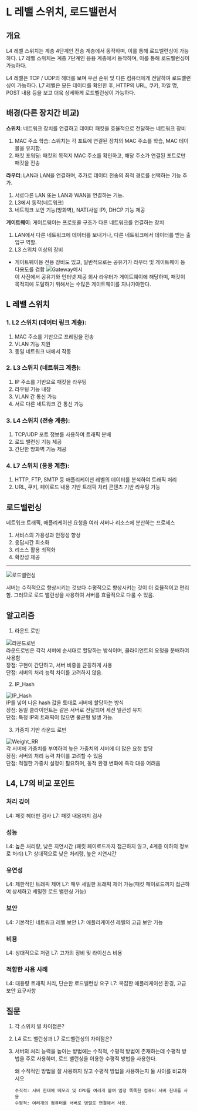 # L 레밸 스위치, 로드밸런서

## 개요
L4 레벨 스위치는 계층 4단계인 전송 계층에서 동작하며, 이를 통해 로드벨런싱이 가능하다.
L7 레벨 스위치는 계층 7단계인 응용 계층에서 동작하며, 이를 통해 로드벨런싱이 가능하다.

L4 레벨은 TCP / UDP의 헤더를 보며 우선 순위 및 다른 컴퓨터에게 전달하여 로드벨런싱이 가능하다.
L7 레벨은 모든 데이터를 확인한 후, HTTP의 URL, 쿠키, 파일 명, POST 내용 등을 보고 더욱 상세하게 로드벨런싱이 가능하다.

## 배경(다른 장치간 비교)

**스위치**: 네트워크 장치를 연결하고 데이터 패킷을 효율적으로 전달하는 네트워크 장비
1. MAC 주소 학습: 스위치는 각 포트에 연결된 장치의 MAC 주소를 학습, MAC 테이블을 유지함. 
2. 패킷 포워딩: 패킷의 목적지 MAC 주소를 확인하고, 해당 주소가 연결된 포트로만 패킷을 전송

**라우터**: LAN과 LAN을 연결하며, 추가로 데이터 전송의 최적 경로를 선택하는 기능 추가.
1. 서로다른 LAN 또는 LAN과 WAN을 연결하는 기능.
2. L3에서 동작(네트워크)
3. 네트워크 보안 기능(방화벽), NAT(사설 IP), DHCP 기능 제공


**게이트웨이**: 게이트웨이는 프로토콜 구조가 다른 네트워크를 연결하는 장치
1. LAN에서 다른 네트워크에 데이터를 보내거나, 다른 네트워크에서 데이터를 받는 출입구 역할.
2. L3 스위치 이상의 장비
* 게이트웨이용 전용 장비도 있고, 일반적으로는 공유기가 라우터 및 게이트웨이 등 다용도를 겸함
![Gateway예시](./이미지/gatewayex1.png)
<br/>이 사진에서 공유기와 인터넷 제공 회사 라우터가 게이트웨이에 해당하며, 패킷이 목적지에 도달하기 위해서는 수많은 게이트웨이를 지나가야한다.

## L 레밸 스위치

### 1. L2 스위치 (데이터 링크 계층):

1. MAC 주소를 기반으로 프레임을 전송
2. VLAN 기능 지원
3. 동일 네트워크 내에서 작동


### 2. L3 스위치 (네트워크 계층):

1. IP 주소를 기반으로 패킷을 라우팅
2. 라우팅 기능 내장
3. VLAN 간 통신 가능
4. 서로 다른 네트워크 간 통신 가능


### 3. L4 스위치 (전송 계층):

1. TCP/UDP 포트 정보를 사용하여 트래픽 분배
2. 로드 밸런싱 기능 제공
3. 간단한 방화벽 기능 제공

### 4. L7 스위치 (응용 계층):

1. HTTP, FTP, SMTP 등 애플리케이션 레벨의 데이터를 분석하여 트래픽 처리
2. URL, 쿠키, 페이로드 내용 기반 트래픽 처리
콘텐츠 기반 라우팅 가능


## 로드밸런싱

네트워크 트래픽, 애플리케이션 요청을 여러 서버나 리소스에 분산하는 프로세스
1. 서비스의 가용성과 안정성 향상
2. 응답시간 최소화
3. 리소스 활용 최적화
4. 확장성 제공
- - -
![로드밸런싱](./이미지/load.png)

서버는 수직적으로 향상시키는 것보다 수평적으로 향상시키는 것이 더 효율적이고 편리함. 그러므로 로드 밸런싱을 사용하여 서버를 효율적으로 다룰 수 있음.

## 알고리즘

1. 라운드 로빈

![라운드로빈](./이미지/RR.png)
<br/>라운드로빈은 각각 서버에 순서대로 할당하는 방식이며, 클라이언트의 요청을 분배하여 사용함
<br/>장점: 구현이 간단하고, 서버 비중을 균등하게 사용
<br/>단점: 서버의 처리 능력 차이를 고려하지 않음.


2. IP_Hash

![IP_Hash](./이미지/IPHash.png)
<br/>IP를 넣어 나온 hash 값을 토대로 서버에 할당하는 방식
<br/>장점: 동일 클라이언트는 같은 서버로 전달되어 세션 일관성 유지
<br/>단점: 특정 IP의 트래픽이 많으면 불균형 발생 가능.

3. 가중치 기반 라운드 로빈

![Weight_RR](./이미지/weightRR.png)
<br/>각 서버에 가중치를 부여하여 높은 가중치의 서버에 더 많은 요청 할당
<br/>장점: 서버의 처리 능력 차이를 고려할 수 있음
<br/>단점: 적절한 가중치 설정이 필요하며, 동적 환경 변화에 즉각 대응 어려움


## L4, L7의 비교 포인트
### 처리 깊이

L4: 패킷 헤더만 검사
L7: 패킷 내용까지 검사

### 성능

L4: 높은 처리량, 낮은 지연시간 (패킷 페이로드까지 접근하지 않고, 4계층 이하의 정보로 처리)
L7: 상대적으로 낮은 처리량, 높은 지연시간

### 유연성

L4: 제한적인 트래픽 제어
L7: 매우 세밀한 트래픽 제어 가능(패킷 페이로드까지 접근하여 상세하고 세밀한 로드 밸런싱 가능)

### 보안

L4: 기본적인 네트워크 레벨 보안
L7: 애플리케이션 레벨의 고급 보안 기능

### 비용

L4: 상대적으로 저렴
L7: 고가의 장비 및 라이선스 비용

### 적합한 사용 사례

L4: 대용량 트래픽 처리, 단순한 로드밸런싱 요구
L7: 복잡한 애플리케이션 환경, 고급 보안 요구사항

## 질문

1. 각 스위치 별 차이점은?

2. L4 로드 밸런싱과 L7 로드벨런싱의 차이점은?

3. 서버의 처리 능력을 높이는 방법에는 수직적, 수평적 방법이 존재하는데 
수평적 방법을 주로 사용하며, 로드 밸런싱을 이용한 수평적 방법을 사용한다.

	
	왜 수직적인 방법을 잘 사용하지 않고 수평적 방법을 사용하는지 둘 사이를 비교하시오
	```
	수직적: 서버 한대에 메모리 및 CPU를 여러개 붙여 엄청 똑똑한 컴퓨터 서버 한대를 사용
	수평적: 여러개의 컴퓨터를 서버로 병렬로 연결해서 사용.
